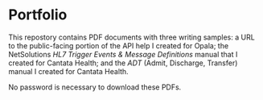 # Portfolio
This repostory contains PDF documents with three writing samples: a URL to the public-facing portion of the API help I created for Opala; the NetSolutions *HL7 Trigger Events & Message Definitions* manual that I created for Cantata Health; and the *ADT* (Admit, Discharge, Transfer) manual I created for Cantata Health.

No password is necessary to download these PDFs.
